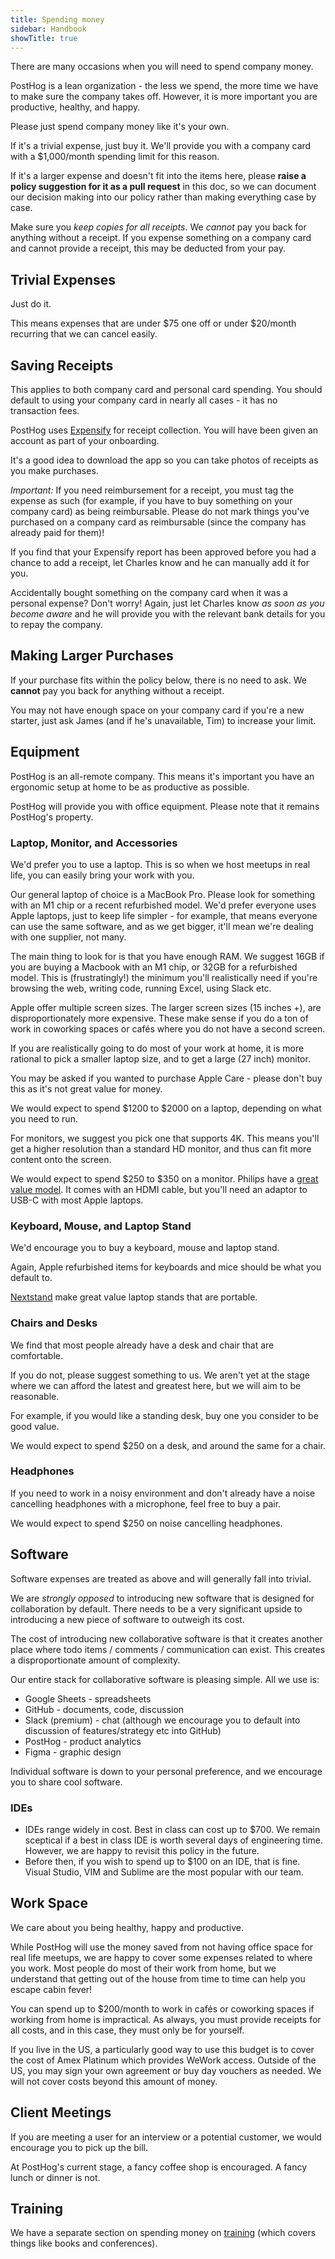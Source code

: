 ```yaml
---
title: Spending money
sidebar: Handbook
showTitle: true
---
```


There are many occasions when you will need to spend company money.

PostHog is a lean organization - the less we spend, the more time we have to make sure the company takes off. However, it is more important you are productive, healthy, and happy.

Please just spend company money like it's your own.

If it's a trivial expense, just buy it. We'll provide you with a company card with a \$1,000/month spending limit for this reason.

If it's a larger expense and doesn't fit into the items here, please **raise a policy suggestion for it as a pull request** in this doc, so we can document our decision making into our policy rather than making everything case by case.

Make sure you *keep copies for all receipts*. We *cannot* pay you back for anything without a receipt. If you expense something on a company card and cannot provide a receipt, this may be deducted from your pay.

## Trivial Expenses

Just do it.

This means expenses that are under \$75 one off or under \$20/month recurring that we can cancel easily.

## Saving Receipts

This applies to both company card and personal card spending. You should default to using your company card in nearly all cases - it has no transaction fees.

PostHog uses [Expensify](https://expensify.com) for receipt collection. You will have been given an account as part of your onboarding.

It's a good idea to download the app so you can take photos of receipts as you make purchases.

_Important:_ If you need reimbursement for a receipt, you must tag the expense as such (for example, if you have to buy something on your company card) as being reimbursable. Please do not mark things you've purchased on a company card as reimbursable (since the company has already paid for them)!

If you find that your Expensify report has been approved before you had a chance to add a receipt, let Charles know and he can manually add it for you. 

Accidentally bought something on the company card when it was a personal expense? Don't worry! Again, just let Charles know _as soon as you become aware_ and he will provide you with the relevant bank details for you to repay the company. 

## Making Larger Purchases

If your purchase fits within the policy below, there is no need to ask. We **cannot** pay you back for anything without a receipt.

You may not have enough space on your company card if you're a new starter, just ask James (and if he's unavailable, Tim) to increase your limit.

## Equipment

PostHog is an all-remote company. This means it's important you have an ergonomic setup at home to be as productive as possible.

PostHog will provide you with office equipment. Please note that it remains PostHog's property.

### Laptop, Monitor, and Accessories

We'd prefer you to use a laptop. This is so when we host meetups in real life, you can easily bring your work with you. 

Our general laptop of choice is a MacBook Pro. Please look for something with an M1 chip or a recent refurbished model. We'd prefer everyone uses Apple laptops, just to keep life simpler - for example, that means everyone can use the same software, and as we get bigger, it'll mean we're dealing with one supplier, not many.

The main thing to look for is that you have enough RAM. We suggest 16GB if you are buying a Macbook with an M1 chip, or 32GB for a refurbished model. This is (frustratingly!) the minimum you'll realistically need if you're browsing the web, writing code, running Excel, using Slack etc.

Apple offer multiple screen sizes. The larger screen sizes (15 inches +), are disproportionately more expensive. These make sense if you do a ton of work in coworking spaces or cafés where you do not have a second screen.

If you are realistically going to do most of your work at home, it is more rational to pick a smaller laptop size, and to get a large (27 inch) monitor.

You may be asked if you wanted to purchase Apple Care - please don't buy this as it's not great value for money.

We would expect to spend \$1200 to \$2000 on a laptop, depending on what you need to run. 

For monitors, we suggest you pick one that supports 4K. This means you'll get a higher resolution than a standard HD monitor, and thus can fit more content onto the screen.

We would expect to spend \$250 to \$350 on a monitor. Philips have a [great value model](https://www.amazon.com/Philips-276E8VJSB-3840x2160-UltraNarrow-DispalyPort/dp/B07JXCR263). It comes with an HDMI cable, but you'll need an adaptor to USB-C with most Apple laptops.

### Keyboard, Mouse, and Laptop Stand

We'd encourage you to buy a keyboard, mouse and laptop stand.

Again, Apple refurbished items for keyboards and mice should be what you default to.

[Nextstand](https://www.amazon.co.uk/NEXSTAND-K2-Adjustable-Foldable-Portable/dp/B01HHYQBB8) make great value laptop stands that are portable.

### Chairs and Desks

We find that most people already have a desk and chair that are comfortable.

If you do not, please suggest something to us. We aren't yet at the stage where we can afford the latest and greatest here, but we will aim to be reasonable.

For example, if you would like a standing desk, buy one you consider to be good value.

We would expect to spend \$250 on a desk, and around the same for a chair.

### Headphones

If you need to work in a noisy environment and don't already have a noise cancelling headphones with a microphone, feel free to buy a pair.

We would expect to spend \$250 on noise cancelling headphones.

## Software

Software expenses are treated as above and will generally fall into trivial.

We are *strongly opposed* to introducing new software that is designed for collaboration by default. There needs to be a very significant upside to introducing a new piece of software to outweigh its cost.

The cost of introducing new collaborative software is that it creates another place where todo items / comments / communication can exist. This creates a disproportionate amount of complexity.

Our entire stack for collaborative software is pleasing simple. All we use is:

* Google Sheets - spreadsheets
* GitHub - documents, code, discussion
* Slack (premium) - chat (although we encourage you to default into discussion of features/strategy etc into GitHub)
* PostHog - product analytics
* Figma - graphic design

Individual software is down to your personal preference, and we encourage you to share cool software.

### IDEs

* IDEs range widely in cost. Best in class can cost up to \$700. We remain sceptical if a best in class IDE is worth several days of engineering time. However, we are happy to revisit this policy in the future.
* Before then, if you wish to spend up to \$100 on an IDE, that is fine. Visual Studio, VIM and Sublime are the most popular with our team.

## Work Space

We care about you being healthy, happy and productive. 

While PostHog will use the money saved from not having office space for real life meetups, we are happy to cover some expenses related to where you work. Most people do most of their work from home, but we understand that getting out of the house from time to time can help you escape cabin fever!

You can spend up to \$200/month to work in cafés or coworking spaces if working from home is impractical. As always, you must provide receipts for all costs, and in this case, they must only be for yourself.

If you live in the US, a particularly good way to use this budget is to cover the cost of Amex Platinum which provides WeWork access. Outside of the US, you may sign your own agreement or buy day vouchers as needed. We will not cover costs beyond this amount of money.

## Client Meetings

If you are meeting a user for an interview or a potential customer, we would encourage you to pick up the bill.

At PostHog's current stage, a fancy coffee shop is encouraged. A fancy lunch or dinner is not.

## Training

We have a separate section on spending money on [training](/handbook/people/training) (which covers things like books and conferences).
